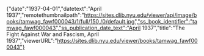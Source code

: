 {"date":"1937-04-01","datetext":"April 1937","remotethumbnailpath":"https://sites.dlib.nyu.edu/viewer/api/image/books/tamwag_fawf000043/1/full/150,/0/default.jpg","ss_book_identifier":"tamwag_fawf000043","ss_publication_date_text":"April 1937","title":"The Fight Against War and Fascism, April 1937","viewerURL":"https://sites.dlib.nyu.edu/viewer/books/tamwag_fawf000043"}